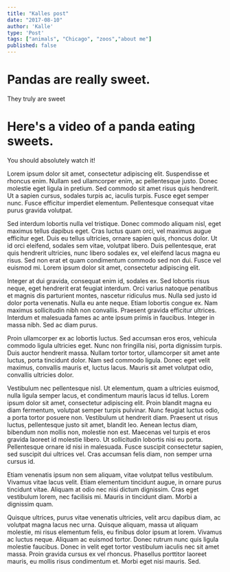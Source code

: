 ```yaml
---
title: "Kalles post"
date: "2017-08-10"
author: 'Kalle'
type: 'Post'
tags: ["animals", "Chicago", "zoos","about me"]
published: false
---
```


# Pandas are really sweet.

They truly are sweet

# Here's a video of a panda eating sweets.

You should absolutely watch it!

Lorem ipsum dolor sit amet, consectetur adipiscing elit. Suspendisse et rhoncus enim. Nullam sed ullamcorper enim, ac pellentesque justo. Donec molestie eget ligula in pretium. Sed commodo sit amet risus quis hendrerit. Ut a sapien cursus, sodales turpis ac, iaculis turpis. Fusce eget semper nunc. Fusce efficitur imperdiet elementum. Pellentesque consequat vitae purus gravida volutpat.

Sed interdum lobortis nulla vel tristique. Donec commodo aliquam nisl, eget maximus tellus dapibus eget. Cras luctus quam orci, vel maximus augue efficitur eget. Duis eu tellus ultricies, ornare sapien quis, rhoncus dolor. Ut id orci eleifend, sodales sem vitae, volutpat libero. Duis pellentesque, erat quis hendrerit ultricies, nunc libero sodales ex, vel eleifend lacus magna eu risus. Sed non erat et quam condimentum commodo sed non dui. Fusce vel euismod mi. Lorem ipsum dolor sit amet, consectetur adipiscing elit.

Integer at dui gravida, consequat enim id, sodales ex. Sed lobortis risus neque, eget hendrerit erat feugiat interdum. Orci varius natoque penatibus et magnis dis parturient montes, nascetur ridiculus mus. Nulla sed justo id dolor porta venenatis. Nulla eu ante neque. Etiam lobortis congue ex. Nam maximus sollicitudin nibh non convallis. Praesent gravida efficitur ultrices. Interdum et malesuada fames ac ante ipsum primis in faucibus. Integer in massa nibh. Sed ac diam purus.

Proin ullamcorper ex ac lobortis luctus. Sed accumsan eros eros, vehicula commodo ligula ultricies eget. Nunc non fringilla nisi, porta dignissim turpis. Duis auctor hendrerit massa. Nullam tortor tortor, ullamcorper sit amet ante luctus, porta tincidunt dolor. Nam sed commodo ligula. Donec eget velit maximus, convallis mauris et, luctus lacus. Mauris sit amet volutpat odio, convallis ultricies dolor.

Vestibulum nec pellentesque nisl. Ut elementum, quam a ultricies euismod, nulla ligula semper lacus, et condimentum mauris lacus id tellus. Lorem ipsum dolor sit amet, consectetur adipiscing elit. Proin blandit magna eu diam fermentum, volutpat semper turpis pulvinar. Nunc feugiat luctus odio, a porta tortor posuere non. Vestibulum ut hendrerit diam. Praesent ut risus luctus, pellentesque justo sit amet, blandit leo. Aenean lectus diam, bibendum non mollis non, molestie non est. Maecenas vel turpis et eros gravida laoreet id molestie libero. Ut sollicitudin lobortis nisi eu porta. Pellentesque ornare id nisi in malesuada. Fusce suscipit consectetur sapien, sed suscipit dui ultrices vel. Cras accumsan felis diam, non semper urna cursus id.

Etiam venenatis ipsum non sem aliquam, vitae volutpat tellus vestibulum. Vivamus vitae lacus velit. Etiam elementum tincidunt augue, in ornare purus tincidunt vitae. Aliquam at odio nec nisi dictum dignissim. Cras eget vestibulum lorem, nec facilisis mi. Mauris in tincidunt diam. Morbi a dignissim quam.

Quisque ultrices, purus vitae venenatis ultricies, velit arcu dapibus diam, ac volutpat magna lacus nec urna. Quisque aliquam, massa ut aliquam molestie, mi risus elementum felis, eu finibus dolor ipsum at lorem. Vivamus ac luctus neque. Aliquam ac euismod tortor. Donec rutrum nunc quis ligula molestie faucibus. Donec in velit eget tortor vestibulum iaculis nec sit amet massa. Proin gravida cursus ex vel rhoncus. Phasellus porttitor laoreet mauris, eu mollis risus condimentum et. Morbi eget nisi mauris. Sed.
